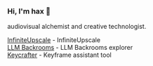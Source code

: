 ### Hi, I'm hax 👋  
  
audiovisual alchemist and creative technologist.  
  
[InfiniteUpscale](https://www.infinite-upscale.com/) - InfiniteUpscale  
[LLM Backrooms](https://backrooms.nullhax.com/) - LLM Backrooms explorer  
[Keycrafter](https://null-hax.github.io/keycrafter/) - Keyframe assistant tool
<!--
**null-hax/null-hax** is a ✨ _special_ ✨ repository because its `README.md` (this file) appears on your GitHub profile.

Here are some ideas to get you started:

- 🔭 I’m currently working on ...
- 🌱 I’m currently learning ...
- 👯 I’m looking to collaborate on ...
- 🤔 I’m looking for help with ...
- 💬 Ask me about ...
- 📫 How to reach me: ...
- 😄 Pronouns: ...
- ⚡ Fun fact: ...
-->
